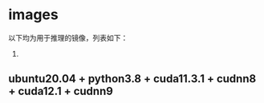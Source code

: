 # images

以下均为用于推理的镜像，列表如下：

1. []()

## ubuntu20.04 + python3.8 + cuda11.3.1 + cudnn8 + cuda12.1 + cudnn9

